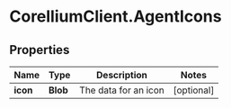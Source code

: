 # CorelliumClient.AgentIcons

## Properties

Name | Type | Description | Notes
------------ | ------------- | ------------- | -------------
**icon** | **Blob** | The data for an icon | [optional] 


